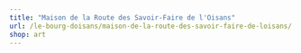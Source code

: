 ```yaml
---
title: "Maison de la Route des Savoir-Faire de l'Oisans"
url: /le-bourg-doisans/maison-de-la-route-des-savoir-faire-de-loisans/
shop: art
---
```

